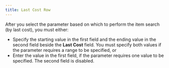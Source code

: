 ```yaml
---
title: Last Cost Row
---
```



After you select the parameter based on which to perform the item search  (by last cost), you must either:

- Specify the starting  value in the first field and the ending value in the second field beside  the **Last Cost** field. You must  specify both values if the parameter requires a range to be specified,  or
- Enter the value  in the first field, if the parameter requires one value to be specified.  The second field is disabled.

